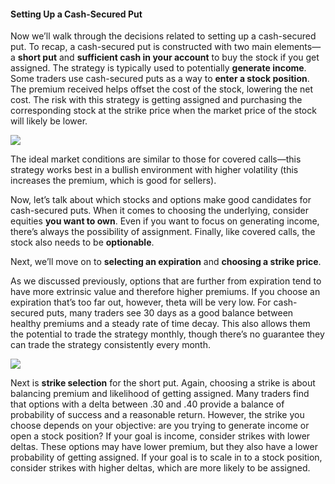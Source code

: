 #### Setting Up a Cash-Secured Put

Now we’ll walk through the decisions related to setting up a cash-secured put. To recap, a cash-secured put is constructed with two main elements—a  **short put**  and  **sufficient cash in your account** to buy the stock if you get assigned. The strategy is typically used to potentially  **generate income**. Some traders use cash-secured puts as a way to  **enter a stock position**. The premium received helps offset the cost of the stock, lowering the net cost. The risk with this strategy is getting assigned and purchasing the corresponding stock at the strike price when the market price of the stock will likely be lower.

![](https://education.ameritrade.com/content/cms/images/BDTO_Lesson_4.70.01.jpg)

The ideal market conditions are similar to those for covered calls—this strategy works best in a bullish environment with higher volatility (this increases the premium, which is good for sellers).

Now, let’s talk about which stocks and options make good candidates for cash-secured puts. When it comes to choosing the underlying, consider equities  **you want to own**. Even if you want to focus on generating income, there’s always the possibility of assignment. Finally, like covered calls, the stock also needs to be  **optionable**.

Next, we’ll move on to **selecting an expiration**  and  **choosing a strike price**.

As we discussed previously, options that are further from expiration tend to have more extrinsic value and therefore higher premiums. If you choose an expiration that’s too far out, however, theta will be very low. For cash-secured puts, many traders see 30 days as a good balance between healthy premiums and a steady rate of time decay. This also allows them the potential to trade the strategy monthly, though there’s no guarantee they can trade the strategy consistently every month.

![](https://education.ameritrade.com/content/cms/images/BDTO_Lesson_4_4.70.03.jpg)

Next is  **strike selection** for the short put. Again, choosing a strike is about balancing premium and likelihood of getting assigned. Many traders find that options with a delta between .30 and .40 provide a balance of probability of success and a reasonable return. However, the strike you choose depends on your objective: are you trying to generate income or open a stock position? If your goal is income, consider strikes with lower deltas. These options may have lower premium, but they also have a lower probability of getting assigned. If your goal is to scale in to a stock position, consider strikes with higher deltas, which are more likely to be assigned.
<!--stackedit_data:
eyJoaXN0b3J5IjpbLTExODY4MDEyMjVdfQ==
-->